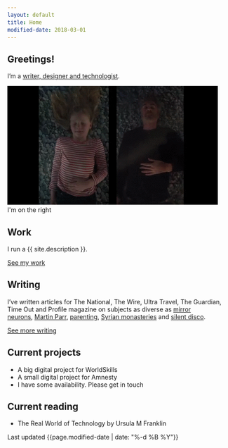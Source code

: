 ```yaml
---
layout: default
title: Home
modified-date: 2018-03-01
---
```

<section class="pb4">
<h1 class="f3 ttu fw4 ttu tracked pt4 mb2">Greetings!</h1>
<p>I’m a <a href="/about" title="Find out more about Robert Carroll">writer, designer and technologist</a>.</p>

<img src="/images/bill-viola-workshop.gif" alt="Image showing me and my daughter re-enacting The Dreamers by Bill Viola">

<figcaption class="f6 silver i pt1">I'm on the right</figcaption>
</section>

<section class="pb4">
<h2 class="f3 ttu fw4 ttu tracked mb2">Work</h2>
<p>I run a {{ site.description }}.</p>

<p><a href="/work" title="See some of Robert Carroll's work">See my work</a></p>
</section>

<section class="pb4">
<h2 class="f3 ttu fw4 ttu tracked mb2">Writing</h2>
<p>I’ve written articles for The National, The Wire, Ultra Travel, The Guardian, Time Out and Profile magazine on subjects as diverse as&nbsp;<a href="/writing/mirror-neurons/">mirror neurons</a>,&nbsp;<a href="/writing/martin-parr">Martin Parr</a>,&nbsp;<a href="/writing/dad-matters-thenational">parenting</a>,&nbsp;<a href="/writing/mar-musa-monastery-syria">Syrian monasteries</a>&nbsp;and&nbsp;<a href="/writing/a-quiet-night-out">silent disco</a>.</p>

<p><a href="/writing" title="See more of Robert Carroll's writing">See more writing</a></p>
</section>

<section class="pb4">
<h2 class="f3 ttu fw4 ttu tracked mb2">Current projects</h2>
<ul class="dash">
  <li>A big digital project for WorldSkills</li>
  <li>A small digital project for Amnesty</li>
  <li>I have some availability. Please get in touch</li>
</ul>
</section>

<section class="pb4">
<h2 class="f3 ttu fw4 ttu tracked mb2">Current reading</h2>
<ul class="dash">
  <li>The Real World of Technology by Ursula M Franklin</li>
</ul>
</section>

<p class="sans-serif f6 pb4">Last updated {{page.modified-date | date: "%-d %B %Y"}}</p>
